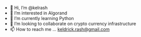- 👋 Hi, I’m @kelrash
- 👀 I’m interested in Algorand
- 🌱 I’m currently learning Python
- 💞️ I’m looking to collaborate on crypto currency infrastructure  
- 📫 How to reach me ... keldrick.rash@gmail.com

<!---
kelrash/kelrash is a ✨ special ✨ repository because its `README.md` (this file) appears on your GitHub profile.
You can click the Preview link to take a look at your changes.
--->
